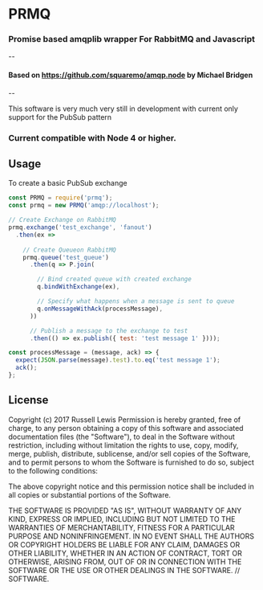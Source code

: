 # PRMQ
### Promise based amqplib wrapper For RabbitMQ and Javascript

--

#### Based on https://github.com/squaremo/amqp.node by Michael Bridgen

--

This software is very much very still in development with current only support for the PubSub pattern

### Current compatible with Node 4 or higher.

## Usage

To create a basic PubSub exchange

``` Javascript
const PRMQ = require('prmq');
const prmq = new PRMQ('amqp://localhost');

// Create Exchange on RabbitMQ
prmq.exchange('test_exchange', 'fanout')
  .then(ex =>
  
    // Create Queueon RabbitMQ
    prmq.queue('test_queue')
      .then(q => P.join(

        // Bind created queue with created exchange
        q.bindWithExchange(ex),

        // Specify what happens when a message is sent to queue
        q.onMessageWithAck(processMessage),
      ))

      // Publish a message to the exchange to test
      .then(() => ex.publish({ test: 'test message 1' })));

const processMessage = (message, ack) => {
  expect(JSON.parse(message).test).to.eq('test message 1');
  ack();
};

```

## License

Copyright (c) 2017 Russell Lewis
Permission is hereby granted, free of charge, to any person obtaining a copy
of this software and associated documentation files (the "Software"), to deal
in the Software without restriction, including without limitation the rights
to use, copy, modify, merge, publish, distribute, sublicense, and/or sell
copies of the Software, and to permit persons to whom the Software is
furnished to do so, subject to the following conditions:

 The above copyright notice and this permission notice shall be included in all
copies or substantial portions of the Software.

THE SOFTWARE IS PROVIDED "AS IS", WITHOUT WARRANTY OF ANY KIND, EXPRESS OR
IMPLIED, INCLUDING BUT NOT LIMITED TO THE WARRANTIES OF MERCHANTABILITY,
FITNESS FOR A PARTICULAR PURPOSE AND NONINFRINGEMENT. IN NO EVENT SHALL THE
AUTHORS OR COPYRIGHT HOLDERS BE LIABLE FOR ANY CLAIM, DAMAGES OR OTHER
LIABILITY, WHETHER IN AN ACTION OF CONTRACT, TORT OR OTHERWISE, ARISING FROM,
OUT OF OR IN CONNECTION WITH THE SOFTWARE OR THE USE OR OTHER DEALINGS IN THE
SOFTWARE.
// SOFTWARE.
